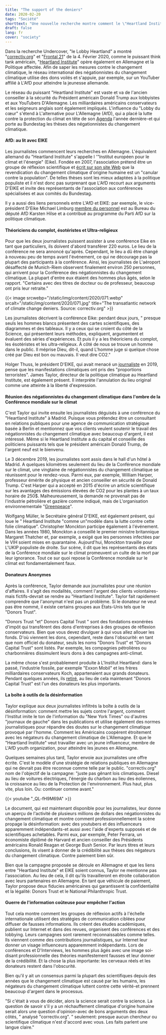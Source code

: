 ```yaml
---
title: "The support of the deniers"
date: 2020-02-20
tags: "Société"
shorttext: "Une nouvelle recherche montre comment le \"Heartland Institute\" américano-américain soutient également les négationnistes du changement climatique en Allemagne."
draft: false
lang: fr
cover: "society"
---
```


Dans la recherche Undercover, "le Lobby Heartland" a montré "[correctiv.org](https://correctiv.org/top-stories/2020/02/04/die-heartland-lobby/ "Die Heartland-Lobby")" et "[Frontal 21](https://www.zdf.de/politik/frontal-21/undercover-bei-klimawandel-leugnern-100.html "Undercover bei Klimawandel-Leugnern")" de la 4. Février 2020, comme le puissant think tank américain, "[Heartland Institute](https://correctiv.org/aktuelles/2020/02/04/das-heartland-institute-wie-us-klimaleugner-politik-in-europa-machen "Das Heartland Institute: Wie US-Klimaleugner Politik in Europa machen")" opère également en Allemagne et la Politique affectée. Afin de saper les mesures contre le changement climatique, le réseau international des négationnistes du changement climatique utilise des dons voilés et s'appuie, par exemple, sur un YouTuber affilié à L'AfD pour atteindre la jeunesse allemande.

Le réseau du puissant "Heartland Institute" est vaste et va de l'ancien conseiller à la sécurité du Président américain Donald Trump aux lobbyistes et aux YouTubers D'Allemagne. Les milliardaires américains conservateurs et les seigneurs anglais sont également impliqués. L'influence du "Lobby du cœur" s'étend à L'alternative pour L'Allemagne (AfD), qui a placé la lutte contre la protection du climat en tête de son [Agenda](https://www.welt.de/politik/deutschland/article201093000/CO2-Emissionen-Die-AfD-und-die-sogenannte-Klimaschutzpolitik.html "Die AfD und die sogenannte Klimaschutzpolitik") l'année dernière-et qui porte au Bundestag les thèses des négationnistes du changement climatique.

#### AfD: au lit avec EIKE

Les journalistes commencent leurs recherches en Allemagne. L'équivalent allemand du "Heartland Institute" s'appelle l '"Institut européen pour le climat et l'énergie" (Eike). Fondée en 2007, l'association prétend être un groupe de réflexion scientifique et [écrit sur son site Web](https://www.eike-klima-energie.eu/ueber-uns/ "Eike, Über uns") que la revendication du changement climatique d'origine humaine est un "canular contre la population". De telles thèses sont les mieux adaptées à la politique populiste et il n'est donc pas surprenant que L'AfD recourt aux arguments D'EIKE et invite des représentants de l'association aux conférences spécialisées et aux comités du Bundestag.

Il y a aussi des liens personnels entre L'AfD et EIKE: par exemple, le vice-président D'Eike Michael Limburg [membre du personnel](https://taz.de/Klimaleugner-bei-der-Klimakonferenz/!5556295/ "Karsten Hilse glaubt kein Wort") est au Bureau du député AfD Karsten Hilse et a contribué au programme du Parti AfD sur la politique climatique.

#### Théoriciens du complot, ésotéristes et Ultra-religieux

Pour que les deux journalistes puissent assister à une conférence Eike en tant que particuliers, ils doivent d'abord transférer 220 euros. Le lieu de la conférence ne sera annoncé qu'après. Cependant, le lieu a dû être changé à nouveau peu de temps avant l'événement, ce qui ne décourage pas la plupart des participants à la conférence. Ainsi, les journalistes de L'aéroport désaffecté de Munich-Riem observent finalement environ 250 personnes, qui arrivent pour la Conférence des négationnistes du changement climatique. La plupart d'entre eux étaient des hommes plus âgés, selon le rapport. "Certains avec des titres de docteur ou de professeur, beaucoup ont pris leur retraite."

{{< image srcwebp="/static/img/content/2020/071.webp" srcalt="/static/img/content/2020/071.jpg" title="The transatlantic network of climate change deniers. Source: correctiv.org" >}}

Les journalistes décrivent la conférence Eike: pendant deux jours, " presque seuls les hommes blancs présentent des cartes scientifiques, des diagrammes et des tableaux. Il y a ceux qui se croient du côté de la Science, qui présentent leurs méthodes, expliquent, argumentent et évaluent des séries d'expériences. Et puis il y a les théoriciens du complot, les ésotéristes et les ultra-religieux. À côté de nous se trouve un homme dans le public. Il méprise Dieu, dit-il, quand L'homme juge si quelque chose créé par Dieu est bon ou mauvais. Il veut dire CO2."

Holger Thuss, le président D'EIKE, qui avait menacé un [journaliste](https://www.focus.de/kultur/kino_tv/monitor-schubserei-vor-laufender-kamera-klimawandel-skeptiker-attackiert-ard-journalist_id_10035677.html "Schubserei vor laufender Kamera:Klimawandel-Skeptiker attackiert ARD-Journalist") en 2019, pense que les manifestations climatiques ont pris des "proportions terroristes". James Taylor, directeur de la politique climatique au Heartland Institute, est également présent. Il interprète l'annulation du lieu original comme une atteinte à la liberté d'expression.

#### Réunion des négationnistes du changement climatique dans l'ombre de la Conférence mondiale sur le climat

C'est Taylor qui invite ensuite les journalistes déguisés à une conférence du "Heartland Institute" à Madrid. Puisque vous prétendez être un consultant en relations publiques pour une agence de communication stratégique basée à Berlin et mentionnez que vos clients veulent soutenir le travail des négationnistes du changement climatique avec beaucoup d'argent, il est intéressé. Même si le Heartland Institute a du capital et conseille des politiciens puissants tels que le président américain Donald Trump, de l'argent neuf est le bienvenu.

Le 3 décembre 2019, les journalistes sont assis dans le hall d'un hôtel à Madrid. A quelques kilomètres seulement du lieu de la Conférence mondiale sur le climat, une vingtaine de négationnistes du changement climatique se réunissent pour le rendez-vous. Parmi eux, par exemple, William Harper, professeur émérite de physique et ancien conseiller en sécurité de Donald Trump. C'est Harper qui a accepté en 2015 d'écrire un article scientifique sur les avantages des émissions élevées de CO2 pour les plantes à un taux horaire de 250$. Malheureusement, la demande ne provenait pas de l'industrie pétrolière et gazière comme indiqué, mais de L'organisation environnementale "[Greenpeace](https://blog.greenpeace.de/artikel/aufgedeckt-wie-sich-us-professoren-von-der-kohleindustrie-kaufen-lassen "Wie sich US-Professoren von der Kohleindustrie kaufen lassen")".

Wolfgang Müller, le Secrétaire général D'EIKE, est également présent, qui loue le " Heartland Institute "comme un"modèle dans la lutte contre cette folie climatique". Christopher Monckton participe également à l'événement. Dans les années 1980, Monckton a conseillé le premier ministre britannique Margaret Thatcher et, par exemple, a exigé que les personnes infectées par le VIH soient mises en quarantaine. Aujourd'hui, Monckton travaille pour L'UKIP populiste de droite. Sur scène, il dit que les représentants des états de la Conférence mondiale sur le climat promeuvent un culte de la mort par leur ignorance. Tout ce sur quoi repose la Conférence mondiale sur le climat est fondamentalement faux.

#### Donateurs Anonymes

Après la conférence, Taylor demande aux journalistes pour une réunion d'affaires. Il s'agit des modalités, comment l'argent des clients volontaires-mais fictifs-devrait se rendre au "Heartland Institute". Taylor fait rapidement comprendre que l'anonymat n'est pas un problème. Si le donateur ne veut pas être nommé, il existe certains groupes aux États-Unis tels que le "Donors Trust".

"Donors Trust "et" Donors Capital Trust " sont des fondations exonérées d'impôt qui transfèrent des dons d'entreprises à des groupes de réflexion conservateurs. Bien que vous devez divulguer à qui vous allez allouer les fonds. D'où viennent les dons, cependant, reste dans l'obscurité: en tant que nom officiel du donateur, seuls les noms "Donors Trust" et "Donors Capital Trust" sont listés. Par exemple, les compagnies pétrolières ou charbonnières dissimulent leurs dons à des campagnes anti-climat.

La même chose s'est probablement produite à L'Institut Heartland: dans le passé, l'industrie fossile, par exemple "Exxon Mobil" et les frères milliardaires conservateurs Koch, appartenaient aux grands donateurs. Pendant quelques années, ils [retiré](https://unearthed.greenpeace.org/2019/05/14/germany-climate-denial-populist-eike-afd/ "German far right targets Greta Thunberg in anti-climate push"), au lieu de cela maintenant "Donors Capital Trust" est l'un des donateurs les plus importants.

#### La boîte à outils de la désinformation

Taylor explique aux deux journalistes infiltrés la boîte à outils de la désinformation: comment mettre les sujets contre l'argent, comment l'Institut imite le ton de l'information du "New York Times" ou d'autres "journaux de gauche" dans les publications et utilise également des normes journalistiques pour répandre des doutes sur le changement climatique provoqué par l'homme. Comment les Américains coopèrent étroitement avec les négateurs du changement climatique de L'Allemagne. Et que le "Heartland Institute" veut travailler avec un jeune influenceur, membre de L'AfD youth organization, pour atteindre les jeunes en Allemagne.

Quelques semaines plus tard, Taylor envoie aux journalistes une offre écrite. C'est le modèle d'une stratégie de relations publiques en Allemagne qui ne devrait pas être reconnue comme telle par le public. "correctiv.org" nom de l'objectif de la campagne: "juste pas gênant lois climatiques. Diesel au lieu de voitures électriques, l'énergie du charbon au lieu des éoliennes, la croissance au lieu de la Protection de l'environnement. Plus haut, plus vite, plus loin. Ou: continuer comme avant."

{{< youtube "_QL-fH9M69A" >}}

Le document, qui est maintenant disponible pour les journalistes, leur donne un aperçu de l'activité de plusieurs millions de dollars des négationnistes du changement climatique et montre comment professionnellement la scène propage la désinformation: avec des youtubers et des influenceurs apparemment indépendants-et aussi avec l'aide d'experts supposés et de scientifiques achetables. Parmi eux, par exemple, Peter Ferrara, un économiste diplômé de Harvard et ancien conseiller des Présidents américains Ronald Reagan et George Bush Senior. Par leurs titres et leurs conclusions, ils visent à donner de la crédibilité aux thèses des négateurs du changement climatique. Contre paiement bien sûr.

Bien que la campagne proposée se déroule en Allemagne et que les liens entre "Heartland Institute" et EIKE soient connus, Taylor ne mentionne pas l'association. Au lieu de cela, il dit qu'ils travailleront en étroite collaboration avec leurs partenaires en Allemagne. En tant que véhicule de paiement, Taylor propose deux fiducies américaines qui garantissent la confidentialité et la légalité: Donors Trust et le National Philanthropic Trust.

#### Guerre de l'information coûteuse pour empêcher l'action

Tout cela montre comment les groupes de réflexion actifs à l'échelle internationale utilisent des stratégies de communication ciblées pour diffuser de fausses informations. Ils créent des études académiques, publient sur Internet et dans des revues, organisent des conférences et des lobbying. Leurs campagnes sont rarement reconnaissables comme telles. Ils viennent comme des contributions journalistiques, sur Internet leur donner un visage influenceurs apparemment indépendants. Lors de conférences et D'Interviews, les hommes plus âgés avec une image soi-disant professionnelle des théories manifestement fausses et leur donner de la crédibilité. Et la chose la plus importante: les cerveaux réels et les donateurs restent dans l'obscurité.

Bien qu'il y ait un consensus parmi la plupart des scientifiques depuis des années que le changement climatique est causé par les humains, les négateurs du changement climatique luttent contre cette vérité-et prennent beaucoup d'argent dans le processus.

"Si c'était à vous de décider, alors la science serait contre la science. La question de savoir s'il y a un réchauffement climatique d'origine humaine serait alors une question d'opinion-avec de bons arguments des deux côtés, " analysé "correctiv.org". " seulement: presque aucun chercheur ou scientifique climatique n'est d'accord avec vous. Les faits parlent une langue claire."

